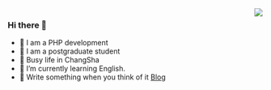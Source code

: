 <img align="right" src="https://github-readme-stats.vercel.app/api?username=cxbdasheng&show_icons=true">

### Hi there 👋
- 🤣 I am a PHP development 
- 👀 I am a postgraduate student
- 🥺 Busy life in ChangSha
- 🌱 I’m currently learning English.
- 🌈 Write something when you think of it [Blog](http://www.it927.com/)
